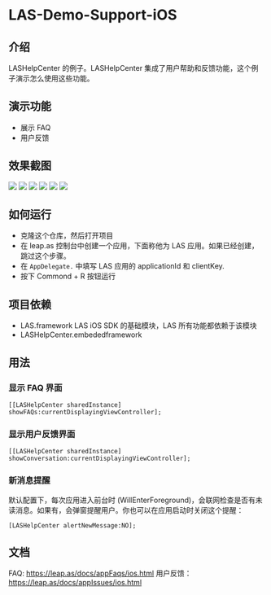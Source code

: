 # LAS-Demo-Support-iOS

## 介绍

LASHelpCenter 的例子。LASHelpCenter 集成了用户帮助和反馈功能，这个例子演示怎么使用这些功能。

## 演示功能

- 展示 FAQ
- 用户反馈

## 效果截图

![](../images/1.png)
![](../images/2.png)
![](../images/3.png)
![](../images/4.png)
![](../images/5.png)
![](../images/6.png)

## 如何运行

- 克隆这个仓库，然后打开项目
- 在 leap.as 控制台中创建一个应用，下面称他为 LAS 应用。如果已经创建，跳过这个步骤。
- 在 `AppDelegate.` 中填写 LAS 应用的 applicationId 和 clientKey.
- 按下 Commond + R 按钮运行

## 项目依赖

- LAS.framework  LAS iOS SDK 的基础模块，LAS 所有功能都依赖于该模块
- LASHelpCenter.embededframework

## 用法

### 显示 FAQ 界面

`[[LASHelpCenter sharedInstance] showFAQs:currentDisplayingViewController];`

### 显示用户反馈界面

`[[LASHelpCenter sharedInstance] showConversation:currentDisplayingViewController];`

### 新消息提醒

默认配置下，每次应用进入前台时 (WillEnterForeground)，会联网检查是否有未读消息。如果有，会弹窗提醒用户。你也可以在应用启动时关闭这个提醒：

`[LASHelpCenter alertNewMessage:NO];`

## 文档

FAQ: https://leap.as/docs/appFaqs/ios.html
用户反馈：https://leap.as/docs/appIssues/ios.html


